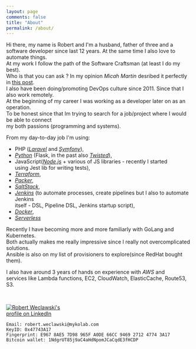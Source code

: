 ```yaml
---
layout: page
comments: false
title: "About"
permalink: /about/
---
```


Hi there, my name is Robert and I'm a husband, father of three and a software developer since last 12 years. At the same time I also love to automate things.    
At my work I follow the path of the Software Craftsman (at least I do my best).    
Who is that you can ask ? In my opinion _Micah Martin_ desribed it perfectly in [this post](http://blog.8thlight.com/micah-martin/2008/09/21/definition-of-software-craftsman.html).     
I also have been doing/promoting DevOps culture since 2011. Since that I also work remotely.    
At the beginning of my career I was working as a developer later on as an operation.    
To be honest since that Im trying to search for a job/project where I would be able to connect    
my both passions (programming and systems).    

From my day-to-day job I'm using:    

  - PHP ([_Laravel_]() and [_Symfony_]()),
  - [_Python_](https://www.python.org/) (Flask, in the past also [_Twisted_](https://twistedmatrix.com/trac/)),
  - JavaScript([_Node.js_](https://nodejs.org/en/) + various of JS libraries - recently I started     
    using Jest lib for writing tests),
  - [_Terraform_](https://www.terraform.io/),
  - [_Packer_](https://packer.io/),
  - [_SaltStack_](https://saltstack.com/),
  - [_Jenkins_](https://jenkins-ci.org/) (to automate processes, create pipelines but I also to automate Jenkins     
    itself - DSL, Pipeline DSL, Jenkins startup script),
  - [_Docker_](https://www.docker.com/),
  - [_Serverless_](https://serverless.com/)

Recently I have becoming more and more familiarly with GoLang and Kubernetes.     
Both actually makes me really impressive since I really not overcomplicated solutions.    
Ansible is also on my list of provisioners to explore(since RedHat bought them).     

I also have around 3 years of hands on experience with _AWS_ and    
services like Lambda functions, EC2, CloudWatch, ElasticCache, Route53, S3.    

<div class="github-card" data-github="robertwe" data-width="400" data-height="150"></div>
<script src="https://lab.lepture.com/github-cards/widget.js"></script>
<br />
<p style="width: 160px;">
    <a href="https://www.linkedin.com/in/robertweclawski">
        <img src="https://static.licdn.com/scds/common/u/img/webpromo/btn_viewmy_160x33.png" alt="Robert Weclawski's profile on LinkedIn" title="">
    </a>
</p>

`Email: robert.weclawski@mykolab.com`     
`KeyID: 0x47743A17`    
`Fingerprint: E967 8AE5 7D98 965F A0DE 66CC 9469 2712 4774 3A17`    
`Bitcoin wallet: 1NdgrUT85j9aC4aHdNpomJCaCqdE3fHCDP`
